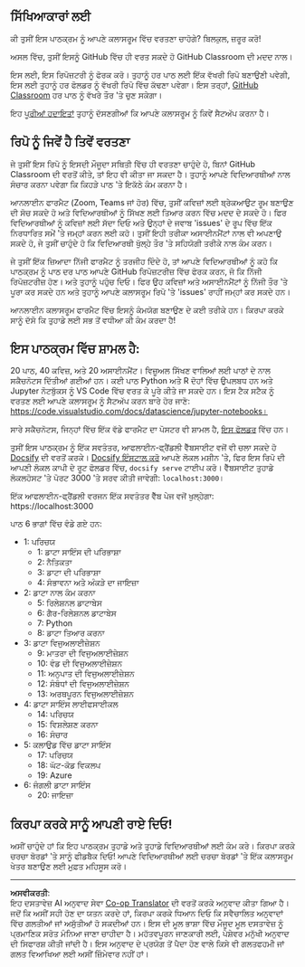 <!--
CO_OP_TRANSLATOR_METADATA:
{
  "original_hash": "f7440be10c17a8a9262713af3d2818a9",
  "translation_date": "2025-09-06T19:55:24+00:00",
  "source_file": "for-teachers.md",
  "language_code": "pa"
}
-->
## ਸਿੱਖਿਆਕਾਰਾਂ ਲਈ

ਕੀ ਤੁਸੀਂ ਇਸ ਪਾਠਕ੍ਰਮ ਨੂੰ ਆਪਣੇ ਕਲਾਸਰੂਮ ਵਿੱਚ ਵਰਤਣਾ ਚਾਹੋਗੇ? ਬਿਲਕੁਲ, ਜ਼ਰੂਰ ਕਰੋ!

ਅਸਲ ਵਿੱਚ, ਤੁਸੀਂ ਇਸਨੂੰ GitHub ਵਿੱਚ ਹੀ ਵਰਤ ਸਕਦੇ ਹੋ GitHub Classroom ਦੀ ਮਦਦ ਨਾਲ।

ਇਸ ਲਈ, ਇਸ ਰਿਪੋਜ਼ਟਰੀ ਨੂੰ ਫੋਰਕ ਕਰੋ। ਤੁਹਾਨੂੰ ਹਰ ਪਾਠ ਲਈ ਇੱਕ ਵੱਖਰੀ ਰਿਪੋ ਬਣਾਉਣੀ ਪਵੇਗੀ, ਇਸ ਲਈ ਤੁਹਾਨੂੰ ਹਰ ਫੋਲਡਰ ਨੂੰ ਵੱਖਰੀ ਰਿਪੋ ਵਿੱਚ ਕੱਢਣਾ ਪਵੇਗਾ। ਇਸ ਤਰ੍ਹਾਂ, [GitHub Classroom](https://classroom.github.com/classrooms) ਹਰ ਪਾਠ ਨੂੰ ਵੱਖਰੇ ਤੌਰ 'ਤੇ ਚੁਣ ਸਕੇਗਾ।

ਇਹ [ਪੂਰੀਆਂ ਹਦਾਇਤਾਂ](https://github.blog/2020-03-18-set-up-your-digital-classroom-with-github-classroom/) ਤੁਹਾਨੂੰ ਦੱਸਣਗੀਆਂ ਕਿ ਆਪਣੇ ਕਲਾਸਰੂਮ ਨੂੰ ਕਿਵੇਂ ਸੈਟਅੱਪ ਕਰਨਾ ਹੈ।

## ਰਿਪੋ ਨੂੰ ਜਿਵੇਂ ਹੈ ਤਿਵੇਂ ਵਰਤਣਾ

ਜੇ ਤੁਸੀਂ ਇਸ ਰਿਪੋ ਨੂੰ ਇਸਦੀ ਮੌਜੂਦਾ ਸਥਿਤੀ ਵਿੱਚ ਹੀ ਵਰਤਣਾ ਚਾਹੁੰਦੇ ਹੋ, ਬਿਨਾਂ GitHub Classroom ਦੀ ਵਰਤੋਂ ਕੀਤੇ, ਤਾਂ ਇਹ ਵੀ ਕੀਤਾ ਜਾ ਸਕਦਾ ਹੈ। ਤੁਹਾਨੂੰ ਆਪਣੇ ਵਿਦਿਆਰਥੀਆਂ ਨਾਲ ਸੰਚਾਰ ਕਰਨਾ ਪਵੇਗਾ ਕਿ ਕਿਹੜੇ ਪਾਠ 'ਤੇ ਇਕੱਠੇ ਕੰਮ ਕਰਨਾ ਹੈ।

ਆਨਲਾਈਨ ਫਾਰਮੈਟ (Zoom, Teams ਜਾਂ ਹੋਰ) ਵਿੱਚ, ਤੁਸੀਂ ਕਵਿਜ਼ਾਂ ਲਈ ਬ੍ਰੇਕਆਉਟ ਰੂਮ ਬਣਾਉਣ ਦੀ ਸੋਚ ਸਕਦੇ ਹੋ ਅਤੇ ਵਿਦਿਆਰਥੀਆਂ ਨੂੰ ਸਿੱਖਣ ਲਈ ਤਿਆਰ ਕਰਨ ਵਿੱਚ ਮਦਦ ਦੇ ਸਕਦੇ ਹੋ। ਫਿਰ ਵਿਦਿਆਰਥੀਆਂ ਨੂੰ ਕਵਿਜ਼ਾਂ ਲਈ ਸੱਦਾ ਦਿਓ ਅਤੇ ਉਨ੍ਹਾਂ ਦੇ ਜਵਾਬ 'issues' ਦੇ ਰੂਪ ਵਿੱਚ ਇੱਕ ਨਿਰਧਾਰਿਤ ਸਮੇਂ 'ਤੇ ਜਮ੍ਹਾਂ ਕਰਨ ਲਈ ਕਹੋ। ਤੁਸੀਂ ਇਹੀ ਤਰੀਕਾ ਅਸਾਈਨਮੈਂਟਾਂ ਨਾਲ ਵੀ ਅਪਣਾਉ ਸਕਦੇ ਹੋ, ਜੇ ਤੁਸੀਂ ਚਾਹੁੰਦੇ ਹੋ ਕਿ ਵਿਦਿਆਰਥੀ ਖੁੱਲ੍ਹੇ ਤੌਰ 'ਤੇ ਸਹਿਯੋਗੀ ਤਰੀਕੇ ਨਾਲ ਕੰਮ ਕਰਨ।

ਜੇ ਤੁਸੀਂ ਇੱਕ ਜ਼ਿਆਦਾ ਨਿੱਜੀ ਫਾਰਮੈਟ ਨੂੰ ਤਰਜੀਹ ਦਿੰਦੇ ਹੋ, ਤਾਂ ਆਪਣੇ ਵਿਦਿਆਰਥੀਆਂ ਨੂੰ ਕਹੋ ਕਿ ਪਾਠਕ੍ਰਮ ਨੂੰ ਪਾਠ ਦਰ ਪਾਠ ਆਪਣੇ GitHub ਰਿਪੋਜ਼ਟਰੀਜ਼ ਵਿੱਚ ਫੋਰਕ ਕਰਨ, ਜੋ ਕਿ ਨਿੱਜੀ ਰਿਪੋਜ਼ਟਰੀਜ਼ ਹੋਣ। ਅਤੇ ਤੁਹਾਨੂੰ ਪਹੁੰਚ ਦਿਓ। ਫਿਰ ਉਹ ਕਵਿਜ਼ਾਂ ਅਤੇ ਅਸਾਈਨਮੈਂਟਾਂ ਨੂੰ ਨਿੱਜੀ ਤੌਰ 'ਤੇ ਪੂਰਾ ਕਰ ਸਕਦੇ ਹਨ ਅਤੇ ਤੁਹਾਨੂੰ ਆਪਣੇ ਕਲਾਸਰੂਮ ਰਿਪੋ 'ਤੇ 'issues' ਰਾਹੀਂ ਜਮ੍ਹਾਂ ਕਰ ਸਕਦੇ ਹਨ।

ਆਨਲਾਈਨ ਕਲਾਸਰੂਮ ਫਾਰਮੈਟ ਵਿੱਚ ਇਸਨੂੰ ਕੰਮਯੋਗ ਬਣਾਉਣ ਦੇ ਕਈ ਤਰੀਕੇ ਹਨ। ਕਿਰਪਾ ਕਰਕੇ ਸਾਨੂੰ ਦੱਸੋ ਕਿ ਤੁਹਾਡੇ ਲਈ ਸਭ ਤੋਂ ਵਧੀਆ ਕੀ ਕੰਮ ਕਰਦਾ ਹੈ!

## ਇਸ ਪਾਠਕ੍ਰਮ ਵਿੱਚ ਸ਼ਾਮਲ ਹੈ:

20 ਪਾਠ, 40 ਕਵਿਜ਼, ਅਤੇ 20 ਅਸਾਈਨਮੈਂਟ। ਵਿਜ਼ੂਅਲ ਸਿੱਖਣ ਵਾਲਿਆਂ ਲਈ ਪਾਠਾਂ ਦੇ ਨਾਲ ਸਕੈਚਨੋਟਸ ਦਿੱਤੀਆਂ ਗਈਆਂ ਹਨ। ਕਈ ਪਾਠ Python ਅਤੇ R ਦੋਹਾਂ ਵਿੱਚ ਉਪਲਬਧ ਹਨ ਅਤੇ Jupyter ਨੋਟਬੁੱਕਸ ਨੂੰ VS Code ਵਿੱਚ ਵਰਤ ਕੇ ਪੂਰੇ ਕੀਤੇ ਜਾ ਸਕਦੇ ਹਨ। ਇਸ ਟੈਕ ਸਟੈਕ ਨੂੰ ਵਰਤਣ ਲਈ ਆਪਣੇ ਕਲਾਸਰੂਮ ਨੂੰ ਸੈਟਅੱਪ ਕਰਨ ਬਾਰੇ ਹੋਰ ਜਾਣੋ: https://code.visualstudio.com/docs/datascience/jupyter-notebooks।

ਸਾਰੇ ਸਕੈਚਨੋਟਸ, ਜਿਨ੍ਹਾਂ ਵਿੱਚ ਇੱਕ ਵੱਡੇ ਫਾਰਮੈਟ ਦਾ ਪੋਸਟਰ ਵੀ ਸ਼ਾਮਲ ਹੈ, [ਇਸ ਫੋਲਡਰ](../../sketchnotes) ਵਿੱਚ ਹਨ।

ਤੁਸੀਂ ਇਸ ਪਾਠਕ੍ਰਮ ਨੂੰ ਇੱਕ ਸਵਤੰਤਰ, ਆਫਲਾਈਨ-ਫ੍ਰੈਂਡਲੀ ਵੈੱਬਸਾਈਟ ਵਜੋਂ ਵੀ ਚਲਾ ਸਕਦੇ ਹੋ [Docsify](https://docsify.js.org/#/) ਦੀ ਵਰਤੋਂ ਕਰਕੇ। [Docsify ਇੰਸਟਾਲ ਕਰੋ](https://docsify.js.org/#/quickstart) ਆਪਣੇ ਲੋਕਲ ਮਸ਼ੀਨ 'ਤੇ, ਫਿਰ ਇਸ ਰਿਪੋ ਦੀ ਆਪਣੀ ਲੋਕਲ ਕਾਪੀ ਦੇ ਰੂਟ ਫੋਲਡਰ ਵਿੱਚ, `docsify serve` ਟਾਈਪ ਕਰੋ। ਵੈੱਬਸਾਈਟ ਤੁਹਾਡੇ ਲੋਕਲਹੋਸਟ 'ਤੇ ਪੋਰਟ 3000 'ਤੇ ਸਰਵ ਕੀਤੀ ਜਾਵੇਗੀ: `localhost:3000`।

ਇੱਕ ਆਫਲਾਈਨ-ਫ੍ਰੈਂਡਲੀ ਵਰਜਨ ਇੱਕ ਸਵਤੰਤਰ ਵੈੱਬ ਪੇਜ ਵਜੋਂ ਖੁਲ੍ਹੇਗਾ: https://localhost:3000

ਪਾਠ 6 ਭਾਗਾਂ ਵਿੱਚ ਵੰਡੇ ਗਏ ਹਨ:

- 1: ਪਰਿਚਯ
    - 1: ਡਾਟਾ ਸਾਇੰਸ ਦੀ ਪਰਿਭਾਸ਼ਾ
    - 2: ਨੈਤਿਕਤਾ
    - 3: ਡਾਟਾ ਦੀ ਪਰਿਭਾਸ਼ਾ
    - 4: ਸੰਭਾਵਨਾ ਅਤੇ ਅੰਕੜੇ ਦਾ ਜਾਇਜ਼ਾ
- 2: ਡਾਟਾ ਨਾਲ ਕੰਮ ਕਰਨਾ
    - 5: ਰਿਲੇਸ਼ਨਲ ਡਾਟਾਬੇਸ
    - 6: ਗੈਰ-ਰਿਲੇਸ਼ਨਲ ਡਾਟਾਬੇਸ
    - 7: Python
    - 8: ਡਾਟਾ ਤਿਆਰ ਕਰਨਾ
- 3: ਡਾਟਾ ਵਿਜੁਅਲਾਈਜ਼ੇਸ਼ਨ
    - 9: ਮਾਤਰਾ ਦੀ ਵਿਜੁਅਲਾਈਜ਼ੇਸ਼ਨ
    - 10: ਵੰਡ ਦੀ ਵਿਜੁਅਲਾਈਜ਼ੇਸ਼ਨ
    - 11: ਅਨੁਪਾਤ ਦੀ ਵਿਜੁਅਲਾਈਜ਼ੇਸ਼ਨ
    - 12: ਸੰਬੰਧਾਂ ਦੀ ਵਿਜੁਅਲਾਈਜ਼ੇਸ਼ਨ
    - 13: ਅਰਥਪੂਰਨ ਵਿਜੁਅਲਾਈਜ਼ੇਸ਼ਨ
- 4: ਡਾਟਾ ਸਾਇੰਸ ਲਾਈਫਸਾਈਕਲ
    - 14: ਪਰਿਚਯ
    - 15: ਵਿਸ਼ਲੇਸ਼ਣ ਕਰਨਾ
    - 16: ਸੰਚਾਰ
- 5: ਕਲਾਉਡ ਵਿੱਚ ਡਾਟਾ ਸਾਇੰਸ
    - 17: ਪਰਿਚਯ
    - 18: ਘੱਟ-ਕੋਡ ਵਿਕਲਪ
    - 19: Azure
- 6: ਜੰਗਲੀ ਡਾਟਾ ਸਾਇੰਸ
    - 20: ਜਾਇਜ਼ਾ

## ਕਿਰਪਾ ਕਰਕੇ ਸਾਨੂੰ ਆਪਣੀ ਰਾਏ ਦਿਓ!

ਅਸੀਂ ਚਾਹੁੰਦੇ ਹਾਂ ਕਿ ਇਹ ਪਾਠਕ੍ਰਮ ਤੁਹਾਡੇ ਅਤੇ ਤੁਹਾਡੇ ਵਿਦਿਆਰਥੀਆਂ ਲਈ ਕੰਮ ਕਰੇ। ਕਿਰਪਾ ਕਰਕੇ ਚਰਚਾ ਬੋਰਡਾਂ 'ਤੇ ਸਾਨੂੰ ਫੀਡਬੈਕ ਦਿਓ! ਆਪਣੇ ਵਿਦਿਆਰਥੀਆਂ ਲਈ ਚਰਚਾ ਬੋਰਡਾਂ 'ਤੇ ਇੱਕ ਕਲਾਸਰੂਮ ਖੇਤਰ ਬਣਾਉਣ ਲਈ ਮੁਫ਼ਤ ਮਹਿਸੂਸ ਕਰੋ।

---

**ਅਸਵੀਕਰਤੀ**:  
ਇਹ ਦਸਤਾਵੇਜ਼ AI ਅਨੁਵਾਦ ਸੇਵਾ [Co-op Translator](https://github.com/Azure/co-op-translator) ਦੀ ਵਰਤੋਂ ਕਰਕੇ ਅਨੁਵਾਦ ਕੀਤਾ ਗਿਆ ਹੈ। ਜਦੋਂ ਕਿ ਅਸੀਂ ਸਹੀ ਹੋਣ ਦਾ ਯਤਨ ਕਰਦੇ ਹਾਂ, ਕਿਰਪਾ ਕਰਕੇ ਧਿਆਨ ਦਿਓ ਕਿ ਸਵੈਚਾਲਿਤ ਅਨੁਵਾਦਾਂ ਵਿੱਚ ਗਲਤੀਆਂ ਜਾਂ ਅਸੁੱਤੀਆਂ ਹੋ ਸਕਦੀਆਂ ਹਨ। ਇਸ ਦੀ ਮੂਲ ਭਾਸ਼ਾ ਵਿੱਚ ਮੌਜੂਦ ਮੂਲ ਦਸਤਾਵੇਜ਼ ਨੂੰ ਪ੍ਰਮਾਣਿਕ ਸਰੋਤ ਮੰਨਿਆ ਜਾਣਾ ਚਾਹੀਦਾ ਹੈ। ਮਹੱਤਵਪੂਰਨ ਜਾਣਕਾਰੀ ਲਈ, ਪੇਸ਼ੇਵਰ ਮਨੁੱਖੀ ਅਨੁਵਾਦ ਦੀ ਸਿਫਾਰਸ਼ ਕੀਤੀ ਜਾਂਦੀ ਹੈ। ਇਸ ਅਨੁਵਾਦ ਦੇ ਪ੍ਰਯੋਗ ਤੋਂ ਪੈਦਾ ਹੋਣ ਵਾਲੇ ਕਿਸੇ ਵੀ ਗਲਤਫਹਮੀ ਜਾਂ ਗਲਤ ਵਿਆਖਿਆ ਲਈ ਅਸੀਂ ਜ਼ਿੰਮੇਵਾਰ ਨਹੀਂ ਹਾਂ।  